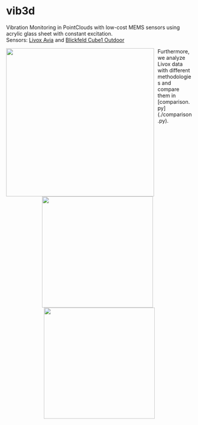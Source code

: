 # vib3d
Vibration Monitoring in PointClouds with low-cost MEMS sensors using acrylic glass sheet with constant excitation. <br/>
Sensors: [Livox Avia](https://www.livoxtech.com/de/avia) and [Blickfeld Cube1 Outdoor](https://www.blickfeld.com/de/produkte/cube-1/) <br/>

<p align="center">
  <img src="https://github.com/user-attachments/assets/746f6cae-6dda-4a08-8ac3-1d2a2790eb17" width="400" style="float: left; margin-right: 10px;">
</p>
Furthermore, we analyze Livox data with different methodologies and compare them in [comparison.py](./comparison.py). <br/>

<p align="center">
  <img src="https://github.com/user-attachments/assets/70d5209c-ee47-4122-b198-9013d64ebf26" width="300" style="display: inline-block; margin-right: 10px;">
  <img src="https://github.com/user-attachments/assets/d09403fe-0d9f-4b02-8f0b-10cf7c19199e" width="300" style="display: inline-block;">
</p>

